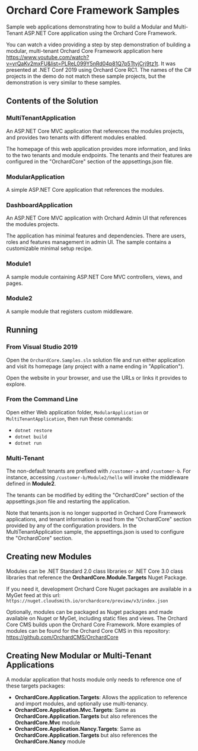 # Orchard Core Framework Samples

Sample web applications demonstrating how to build a Modular and Multi-Tenant ASP.NET Core application using the Orchard Core Framework.

You can watch a video providing a step by step demonstration of building a modular, multi-tenant Orchard Core Framework application here https://www.youtube.com/watch?v=yrQaKv2mxFU&list=PLReL099Y5nRd04p81Q7p5TtyjCrj9tz1t. It was presented at .NET Conf 2019 using Orchard Core RC1. The names of the C# projects in the demo do not match these sample projects, but the demonstration is very similar to these samples.

## Contents of the Solution

### MultiTenantApplication

An ASP.NET Core MVC application that references the modules projects, and provides two tenants with different modules enabled.

The homepage of this web application provides more information, and links to the two tenants and module endpoints. The tenants and their features are configured in the "OrchardCore" section of the appsettings.json file.

### ModularApplication

A simple ASP.NET Core application that references the modules.

### DashboardApplication

An ASP.NET Core MVC application with Orchard Admin UI that references the modules projects.

The application has minimal features and dependencies. There are users, roles and features management in admin UI. The sample contains a customizable minimal setup recipe.

### Module1

A sample module containing ASP.NET Core MVC controllers, views, and pages.

### Module2

A sample module that registers custom middleware.

## Running

### From Visual Studio 2019

Open the `OrchardCore.Samples.sln` solution file and run either application and visit its homepage (any project with a name ending in "Application"). 

Open the website in your browser, and use the URLs or links it provides to explore.

### From the Command Line

Open either Web application folder, `ModularApplication` or `MultiTenantApplication`, then run these commands:

- `dotnet restore`
- `dotnet build`
- `dotnet run`

### Multi-Tenant

The non-default tenants are prefixed with `/customer-a` and `/customer-b`.
For instance, accessing `/customer-b/Module2/hello` will invoke the middleware defined in **Module2**.

The tenants can be modified by editing the "OrchardCore" section of the appsettings.json file and restarting the application.

Note that tenants.json is no longer supported in Orchard Core Framework applications, and tenant information is read from the "OrchardCore" section provided by any of the configuration providers.
In the MultiTenantApplication sample, the appsettings.json is used to configure the "OrchardCore" section.

## Creating new Modules

Modules can be .NET Standard 2.0 class libraries or .NET Core 3.0 class libraries that reference the **OrchardCore.Module.Targets** Nuget Package.

If you need it, development Orchard Core Nuget packages are available in a MyGet feed at this url: `https://nuget.cloudsmith.io/orchardcore/preview/v3/index.json`

Optionally, modules can be packaged as Nuget packages and made available on Nuget or MyGet, including static files and views.
The Orchard Core CMS builds upon the Orchard Core Framework.
More examples of modules can be found for the Orchard Core CMS in this repository: https://github.com/OrchardCMS/OrchardCore

## Creating New Modular or Multi-Tenant Applications

A modular application that hosts module only needs to reference one of these targets packages:

- **OrchardCore.Application.Targets**: Allows the application to reference and import modules, and optionally use multi-tenancy.
- **OrchardCore.Application.Mvc.Targets**: Same as **OrchardCore.Application.Targets** but also references the **OrchardCore.Mvc** module
- **OrchardCore.Application.Nancy.Targets**: Same as **OrchardCore.Application.Targets** but also references the **OrchardCore.Nancy** module

